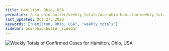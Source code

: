 ```yaml
---
title: Hamilton, Ohio, USA
permalink: /usa-ohio-butler/weekly_totals/usa-ohio-hamilton-weekly_totals.html
last_updated: Oct 27, 2020
keywords: ["Hamilton, Ohio, USA", "weekly totals"]
sidebar: usa-ohio-butler_sidebar
---
```


![Weekly Totals of Confirmed Cases for Hamilton, Ohio, USA](/covid_tracker/images/graphs/usa-ohio-hamilton-weekly_totals_graph.png)
